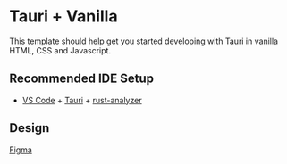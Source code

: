 # Tauri + Vanilla

This template should help get you started developing with Tauri in vanilla HTML, CSS and Javascript.

## Recommended IDE Setup

- [VS Code](https://code.visualstudio.com/) + [Tauri](https://marketplace.visualstudio.com/items?itemName=tauri-apps.tauri-vscode) + [rust-analyzer](https://marketplace.visualstudio.com/items?itemName=rust-lang.rust-analyzer)

## Design

[Figma](https://www.figma.com/design/uCQ1kRRKEx1A1K8TrhpCIE/Markdown-Creator?node-id=0-1&t=jwaXA2rELhoLCj1h-1)
